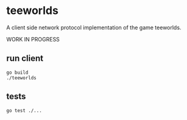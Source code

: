 # teeworlds

A client side network protocol implementation of the game teeworlds.

WORK IN PROGRESS

## run client

```
go build
./teeworlds
```

## tests

```
go test ./...
```

